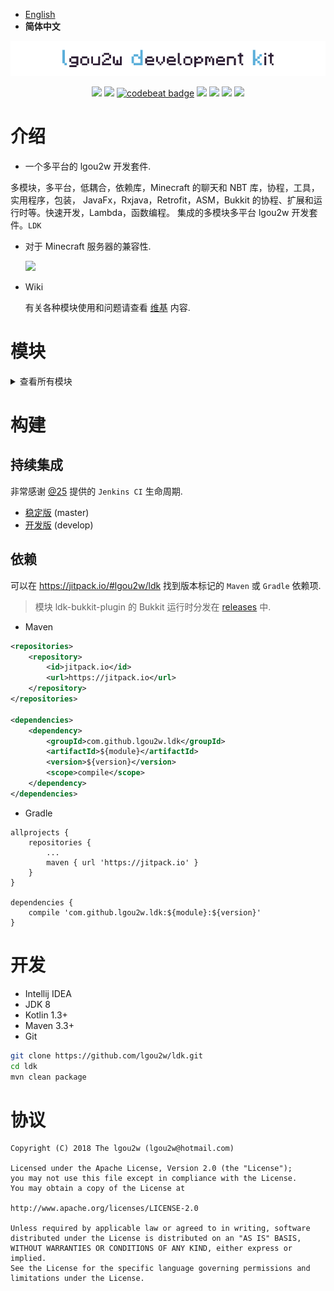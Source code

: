 - [English](README.md)
- **简体中文**

<p align="center">
<img src=".images/ldk-logo.png" alt="ldk" />
</p>

<p align="center">
<a href="https://kotlinlang.org"><img src="https://img.shields.io/badge/Kotlin-1.3%2b-brightgreen.svg"></a>
<a href="https://travis-ci.org/lgou2w/ldk"><img src="https://travis-ci.org/lgou2w/ldk.svg?branch=develop" /></a>
<a href="https://codebeat.co/projects/github-com-lgou2w-ldk-develop"><img alt="codebeat badge" src="https://codebeat.co/badges/7c8fccc7-6096-4f12-81e3-98b1f39a3875" /></a>
<a href="https://jitpack.io/#lgou2w/ldk"><img src="https://jitpack.io/v/lgou2w/ldk.svg" /></a>
<a href="https://www.apache.org/licenses/LICENSE-2.0.txt"><img src="https://img.shields.io/hexpm/l/plug.svg" /></a>
<a href="https://github.com/lgou2w/ldk/pulls"><img src="https://img.shields.io/badge/contributing-welcome-FF69B4.svg?style=flat" /></a>
<a href="https://github.com/lgou2w/ldk/issues"><img src="https://img.shields.io/badge/issues-report-E74C3C.svg?style=flat"></a>
</p>

# 介绍

* 一个多平台的 lgou2w 开发套件.

多模块，多平台，低耦合，依赖库，Minecraft 的聊天和 NBT 库，协程，工具，实用程序，包装，
JavaFx，Rxjava，Retrofit，ASM，Bukkit 的协程、扩展和运行时等。快速开发，Lambda，函数编程。 
集成的多模块多平台 lgou2w 开发套件。`LDK`

* 对于 Minecraft 服务器的兼容性.

    <a href="https://github.com/lgou2w/ldk"><img src="https://img.shields.io/badge/Minecraft-Bukkit%20|%20Spigot%20|%20PaperSpigot%20%3E%3D%201.8-brightgreen.svg"></a>

* Wiki

    有关各种模块使用和问题请查看 [维基](https://github.com/lgou2w/ldk/wiki) 内容.

# 模块

<details>
<summary>查看所有模块</summary>

* ldk
    * [`ldk-asm`](/ldk-asm)
    * [`ldk-common`](/ldk-common)
    * [`ldk-coroutines`](/ldk-coroutines)
    * [`ldk-i18n`](/ldk-i18n)
    * [`ldk-reflect`](/ldk-reflect)
    * [`ldk-retrofit`](/ldk-retrofit)
    * [`ldk-rx`](/ldk-rx)
    * [`ldk-fx`](/ldk-fx)
        * [`ldk-fx-common`](/ldk-fx/ldk-fx-common)
        * [`ldk-fx-coroutines`](/ldk-fx/ldk-fx-coroutines)
        * [`ldk-fx-fontawesomefx`](/ldk-fx/ldk-fx-fontawesomefx)
        * [`ldk-fx-jfoenix`](/ldk-fx/ldk-fx-jfoenix)
        * [`ldk-fx-tornadofx`](/ldk-fx/ldk-fx-tornadofx)
        * [`ldk-fx-rx`](/ldk-fx/ldk-fx-rx)
    * [`ldk-rsa`](/ldk-rsa)
    * [`ldk-chat`](/ldk-chat)
    * [`ldk-nbt`](/ldk-nbt)
    * [`ldk-sql`](/ldk-sql)
        * [`ldk-sql-api`](/ldk-sql/ldk-sql-api)
        * [`ldk-sql-hikari`](/ldk-sql/ldk-sql-hikari)
        * [`ldk-sql-sqlite`](/ldk-sql/ldk-sql-sqlite)
        * [`ldk-sql-h2`](/ldk-sql/ldk-sql-h2)
    * [`ldk-bukkit`](/ldk-bukkit)
        * [`ldk-bukkit-version`](/ldk-bukkit/ldk-bukkit-version)
        * [`ldk-bukkit-reflect`](/ldk-bukkit/ldk-bukkit-reflect)
        * [`ldk-bukkit-nbt`](/ldk-bukkit/ldk-bukkit-nbt)
        * [`ldk-bukkit-common`](/ldk-bukkit/ldk-bukkit-common)
        * [`ldk-bukkit-compatibility`](/ldk-bukkit/ldk-bukkit-compatibility)
        * [`ldk-bukkit-i18n`](/ldk-bukkit/ldk-bukkit-i18n)
        * [`ldk-bukkit-cmd`](/ldk-bukkit/ldk-bukkit-cmd)
        * [`ldk-bukkit-gui`](/ldk-bukkit/ldk-bukkit-gui)
        * [`ldk-bukkit-region`](/ldk-bukkit/ldk-bukkit-region)
        * [`ldk-bukkit-depend`](/ldk-bukkit/ldk-bukkit-depend)
        * [`ldk-bukkit-rx`](/ldk-bukkit/ldk-bukkit-rx)
        * [`ldk-bukkit-coroutines`](/ldk-bukkit/ldk-bukkit-coroutines)
        * [`ldk-bukkit-plugin`](/ldk-bukkit/ldk-bukkit-plugin)
        
</details>
        
# 构建

## 持续集成

非常感谢 [@25](https://github.com/25) 提供的 `Jenkins CI` 生命周期.

* [稳定版](http://www.soulbound.me/job/ldk/) (master)
* [开发版](http://www.soulbound.me/job/ldk_Dev/) (develop)

## 依赖

可以在 https://jitpack.io/#lgou2w/ldk 找到版本标记的 `Maven` 或 `Gradle` 依赖项.

> 模块 ldk-bukkit-plugin 的 Bukkit 运行时分发在 [releases](https://github.com/lgou2w/ldk/releases) 中.

* Maven
```xml
<repositories>
    <repository>
        <id>jitpack.io</id>
        <url>https://jitpack.io</url>
    </repository>
</repositories>
	
<dependencies>
    <dependency>
        <groupId>com.github.lgou2w.ldk</groupId>
        <artifactId>${module}</artifactId>
        <version>${version}</version>
        <scope>compile</scope>
    </dependency>
</dependencies>
```

* Gradle
```gsp
allprojects {
    repositories {
        ...
        maven { url 'https://jitpack.io' }
    }
}

dependencies {
    compile 'com.github.lgou2w.ldk:${module}:${version}'
}
```

# 开发

* Intellij IDEA
* JDK 8
* Kotlin 1.3+
* Maven 3.3+
* Git

```bash
git clone https://github.com/lgou2w/ldk.git
cd ldk
mvn clean package
```

# 协议

```
Copyright (C) 2018 The lgou2w (lgou2w@hotmail.com)

Licensed under the Apache License, Version 2.0 (the "License");
you may not use this file except in compliance with the License.
You may obtain a copy of the License at

http://www.apache.org/licenses/LICENSE-2.0

Unless required by applicable law or agreed to in writing, software
distributed under the License is distributed on an "AS IS" BASIS,
WITHOUT WARRANTIES OR CONDITIONS OF ANY KIND, either express or implied.
See the License for the specific language governing permissions and
limitations under the License.
```
